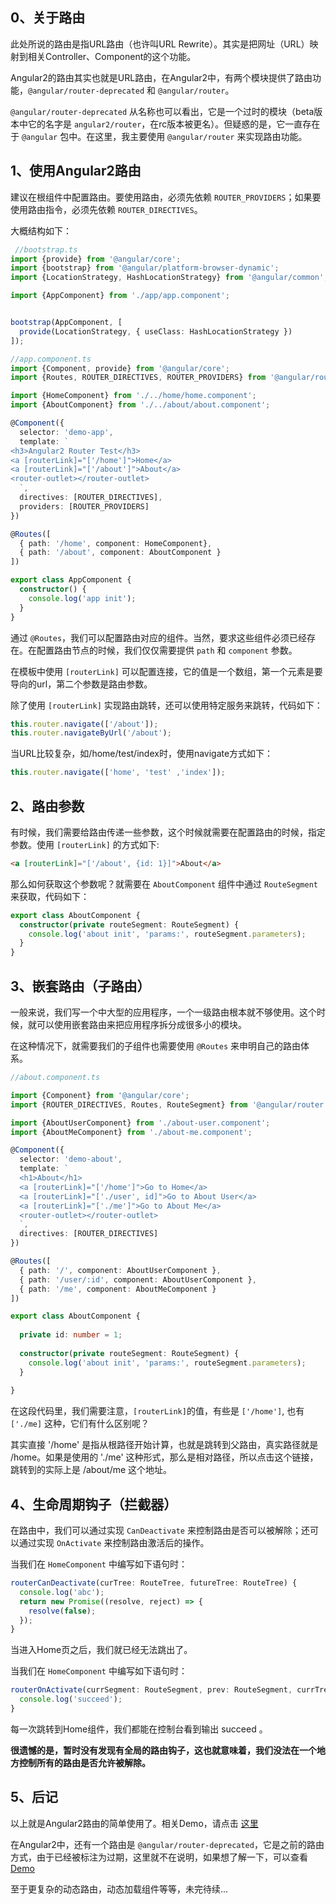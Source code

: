 ## 0、关于路由

此处所说的路由是指URL路由（也许叫URL Rewrite）。其实是把网址（URL）映射到相关Controller、Component的这个功能。

Angular2的路由其实也就是URL路由，在Angular2中，有两个模块提供了路由功能，``@angular/router-deprecated`` 和 ``@angular/router``。

``@angular/router-deprecated`` 从名称也可以看出，它是一个过时的模块（beta版本中它的名字是 ``angular2/router``，在rc版本被更名）。但疑惑的是，它一直存在于 ``@angular`` 包中。在这里，我主要使用 ``@angular/router`` 来实现路由功能。

## 1、使用Angular2路由

建议在根组件中配置路由。要使用路由，必须先依赖 ``ROUTER_PROVIDERS``；如果要使用路由指令，必须先依赖 ``ROUTER_DIRECTIVES``。

大概结构如下：

```typescript
 //bootstrap.ts
import {provide} from '@angular/core';
import {bootstrap} from '@angular/platform-browser-dynamic';
import {LocationStrategy, HashLocationStrategy} from '@angular/common';

import {AppComponent} from './app/app.component';


bootstrap(AppComponent, [
  provide(LocationStrategy, { useClass: HashLocationStrategy })
]);
```

```typescript
//app.component.ts
import {Component, provide} from '@angular/core';
import {Routes, ROUTER_DIRECTIVES, ROUTER_PROVIDERS} from '@angular/router';

import {HomeComponent} from './../home/home.component';
import {AboutComponent} from './../about/about.component';

@Component({
  selector: 'demo-app',
  template: `
<h3>Angular2 Router Test</h3>
<a [routerLink]="['/home']">Home</a>
<a [routerLink]="['/about']">About</a> 
<router-outlet></router-outlet>
  `,
  directives: [ROUTER_DIRECTIVES],
  providers: [ROUTER_PROVIDERS]
})

@Routes([
  { path: '/home', component: HomeComponent},
  { path: '/about', component: AboutComponent }
])

export class AppComponent {
  constructor() {
    console.log('app init');
  }
}
```

通过 ``@Routes``，我们可以配置路由对应的组件。当然，要求这些组件必须已经存在。在配置路由节点的时候，我们仅仅需要提供 ``path`` 和 ``component`` 参数。

在模板中使用 ``[routerLink]`` 可以配置连接，它的值是一个数组，第一个元素是要导向的url，第二个参数是路由参数。

除了使用 ``[routerLink]`` 实现路由跳转，还可以使用特定服务来跳转，代码如下：

```typescript
this.router.navigate(['/about']);
this.router.navigateByUrl('/about');
```

当URL比较复杂，如/home/test/index时，使用navigate方式如下：

```typescript
this.router.navigate(['home', 'test' ,'index']);
```

## 2、路由参数

有时候，我们需要给路由传递一些参数，这个时候就需要在配置路由的时候，指定参数。使用 ``[routerLink]`` 的方式如下:

```html
<a [routerLink]="['/about', {id: 1}]">About</a> 
```

那么如何获取这个参数呢？就需要在 ``AboutComponent`` 组件中通过 ``RouteSegment`` 来获取，代码如下：

```typescript
export class AboutComponent {  
  constructor(private routeSegment: RouteSegment) {
    console.log('about init', 'params:', routeSegment.parameters);
  }
}
```

## 3、嵌套路由（子路由）

一般来说，我们写一个中大型的应用程序，一个一级路由根本就不够使用。这个时候，就可以使用嵌套路由来把应用程序拆分成很多小的模块。

在这种情况下，就需要我们的子组件也需要使用 ``@Routes`` 来申明自己的路由体系。

```typescript
//about.component.ts

import {Component} from '@angular/core';
import {ROUTER_DIRECTIVES, Routes, RouteSegment} from '@angular/router';

import {AboutUserComponent} from './about-user.component';
import {AboutMeComponent} from './about-me.component';

@Component({
  selector: 'demo-about',
  template: `
  <h1>About</h1>
  <a [routerLink]="['/home']">Go to Home</a>
  <a [routerLink]="['./user', id]">Go to About User</a>
  <a [routerLink]="['./me']">Go to About Me</a>
  <router-outlet></router-outlet>
  `,
  directives: [ROUTER_DIRECTIVES]
})

@Routes([
  { path: '/', component: AboutUserComponent },
  { path: '/user/:id', component: AboutUserComponent },
  { path: '/me', component: AboutMeComponent }
])

export class AboutComponent {
  
  private id: number = 1;
  
  constructor(private routeSegment: RouteSegment) {
    console.log('about init', 'params:', routeSegment.parameters);
  }
  
}
```

在这段代码里，我们需要注意，``[routerLink]``的值，有些是 ``['/home']``, 也有 ``['./me]`` 这种，它们有什么区别呢？

其实直接 '/home' 是指从根路径开始计算，也就是跳转到父路由，真实路径就是 /home。如果是使用的 './me' 这种形式，那么是相对路径，所以点击这个链接，跳转到的实际上是 /about/me 这个地址。

## 4、生命周期钩子（拦截器）

在路由中，我们可以通过实现 ``CanDeactivate`` 来控制路由是否可以被解除；还可以通过实现 ``OnActivate`` 来控制路由激活后的操作。

当我们在 ``HomeComponent`` 中编写如下语句时：

```typescript
routerCanDeactivate(curTree: RouteTree, futureTree: RouteTree) {
  console.log('abc');
  return new Promise((resolve, reject) => {
    resolve(false);
  });
}
```

当进入Home页之后，我们就已经无法跳出了。

当我们在 ``HomeComponent`` 中编写如下语句时：

```typescript
routerOnActivate(currSegment: RouteSegment, prev: RouteSegment, currTree: RouteTree, prevTree: RouteTree){
  console.log('succeed');
}
```

每一次跳转到Home组件，我们都能在控制台看到输出 succeed 。 

**很遗憾的是，暂时没有发现有全局的路由钩子，这也就意味着，我们没法在一个地方控制所有的路由是否允许被解除。**


## 5、后记

以上就是Angular2路由的简单使用了。相关Demo，请点击 [这里](https://github.com/hstarorg/HstarDemoProject/tree/master/angular2_demo)

在Angular2中，还有一个路由是 ``@angular/router-deprecated``，它是之前的路由方式，由于已经被标注为过期，这里就不在说明，如果想了解一下，可以查看 [Demo](https://github.com/hstarorg/HstarDemoProject/tree/master/angular2_demo/angular2-router-deprecated-test)

至于更复杂的动态路由，动态加载组件等等，未完待续...




